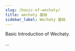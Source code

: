 ```yaml
---
slug: /basic-of-wechaty/
title: wechaty 基础
sidebar_label: Wechaty 基础
---
```


Basic Introduction of Wechaty.

...
